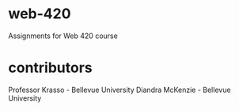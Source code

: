 # web-420
Assignments for Web 420 course 
# contributors
Professor Krasso - Bellevue University
Diandra McKenzie - Bellevue University

